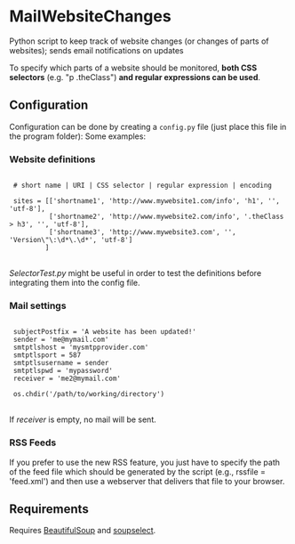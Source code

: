 # MailWebsiteChanges

Python script to keep track of website changes (or changes of parts of websites); sends email notifications on updates

To specify which parts of a website should be monitored, <b>both CSS selectors</b> (e.g. "p .theClass") <b>and regular expressions can be used</b>.

## Configuration
Configuration can be done by creating a <code>config.py</code> file (just place this file in the program folder):
Some examples:

### Website definitions
<pre>
<code>
 # short name | URI | CSS selector | regular expression | encoding

 sites = [['shortname1', 'http://www.mywebsite1.com/info', 'h1', '', 'utf-8'],
          ['shortname2', 'http://www.mywebsite2.com/info', '.theClass > h3', '', 'utf-8'],
          ['shortname3', 'http://www.mywebsite3.com', '', 'Version\"\:\d*\.\d*', 'utf-8']
         ]
</code>
</pre>

<em>SelectorTest.py</em> might be useful in order to test the definitions before integrating them into the config file.

### Mail settings
<pre>
<code>
 subjectPostfix = 'A website has been updated!'
 sender = 'me@mymail.com'
 smtptlshost = 'mysmtpprovider.com'
 smtptlsport = 587
 smtptlsusername = sender
 smtptlspwd = 'mypassword'
 receiver = 'me2@mymail.com'

 os.chdir('/path/to/working/directory')
</code>
</pre>

If <em>receiver</em> is empty, no mail will be sent.

### RSS Feeds
If you prefer to use the new RSS feature, you just have to specify the path of the feed file which should be generated by the script (e.g., rssfile = 'feed.xml') and then use a webserver that delivers that file to your browser.


## Requirements
Requires <a href="http://www.crummy.com/software/BeautifulSoup/">BeautifulSoup</a> and <a href="http://code.google.com/p/soupselect/">soupselect</a>.

